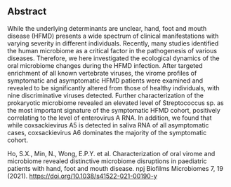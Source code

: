## Abstract
While the underlying determinants are unclear, hand, foot and mouth disease (HFMD) presents a wide spectrum of clinical manifestations with varying severity in different individuals. Recently, many studies identified the human microbiome as a critical factor in the pathogenesis of various diseases. Therefore, we here investigated the ecological dynamics of the oral microbiome changes during the HFMD infection. After targeted enrichment of all known vertebrate viruses, the virome profiles of symptomatic and asymptomatic HFMD patients were examined and revealed to be significantly altered from those of healthy individuals, with nine discriminative viruses detected. Further characterization of the prokaryotic microbiome revealed an elevated level of Streptococcus sp. as the most important signature of the symptomatic HFMD cohort, positively correlating to the level of enterovirus A RNA. In addition, we found that while coxsackievirus A5 is detected in saliva RNA of all asymptomatic cases, coxsackievirus A6 dominates the majority of the symptomatic cohort.

Ho, S.X., Min, N., Wong, E.P.Y. et al. Characterization of oral virome and microbiome revealed distinctive microbiome disruptions in paediatric patients with hand, foot and mouth disease. npj Biofilms Microbiomes 7, 19 (2021). https://doi.org/10.1038/s41522-021-00190-y
